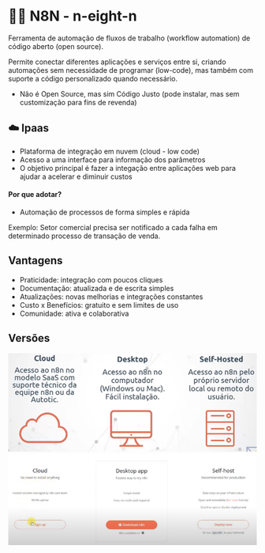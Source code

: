 # 👨‍💻 N8N - n-eight-n
Ferramenta de automação de fluxos de trabalho (workflow automation) de código aberto (open source).

Permite conectar diferentes aplicações e serviços entre si, criando automações sem necessidade de programar (low-code), mas também com suporte a código personalizado quando necessário.

- Não é Open Source, mas sim Código Justo (pode instalar, mas sem customização para fins de revenda)

## ☁️ Ipaas
- Plataforma de integração em nuvem (cloud - low code)
- Acesso a uma interface para informação dos parâmetros 
- O objetivo principal é fazer a integação entre aplicações web para ajudar a acelerar e diminuir custos

#### Por que adotar?
- Automação de processos de forma simples e rápida

Exemplo: Setor comercial precisa ser notificado a cada falha em determinado processo de transação de venda.

## Vantagens
- Praticidade: integração com poucos cliques
- Documentação: atualizada e de escrita simples
- Atualizações: novas melhorias e integrações constantes
- Custo x Benefícios: gratuito e sem limites de uso
- Comunidade: ativa e colaborativa

## Versões
![versoes](imagens/image-01.png)
![versoes-02](imagens/image-02.png)
